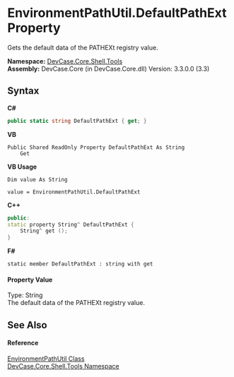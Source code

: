 # EnvironmentPathUtil.DefaultPathExt Property 
 

Gets the default data of the PATHEXt registry value.

**Namespace:**&nbsp;<a href="N_DevCase_Core_Shell_Tools">DevCase.Core.Shell.Tools</a><br />**Assembly:**&nbsp;DevCase.Core (in DevCase.Core.dll) Version: 3.3.0.0 (3.3)

## Syntax

**C#**<br />
``` C#
public static string DefaultPathExt { get; }
```

**VB**<br />
``` VB
Public Shared ReadOnly Property DefaultPathExt As String
	Get
```

**VB Usage**<br />
``` VB Usage
Dim value As String

value = EnvironmentPathUtil.DefaultPathExt

```

**C++**<br />
``` C++
public:
static property String^ DefaultPathExt {
	String^ get ();
}
```

**F#**<br />
``` F#
static member DefaultPathExt : string with get

```


#### Property Value
Type: String<br />The default data of the PATHEXt registry value.

## See Also


#### Reference
<a href="T_DevCase_Core_Shell_Tools_EnvironmentPathUtil">EnvironmentPathUtil Class</a><br /><a href="N_DevCase_Core_Shell_Tools">DevCase.Core.Shell.Tools Namespace</a><br />